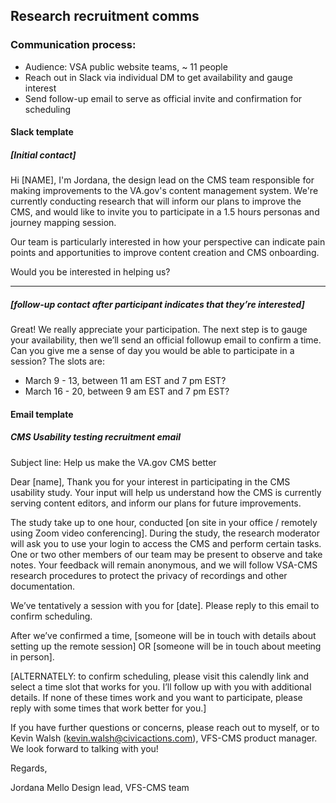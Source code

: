 ## Research recruitment comms

### Communication process:
- Audience: VSA public website teams, ~ 11 people 
- Reach out in Slack via individual DM to get availability and gauge interest
- Send follow-up email to serve as official invite and confirmation for scheduling

#### Slack template
##### [Initial contact]

Hi [NAME],
I'm Jordana, the design lead on the CMS team responsible for making improvements to the VA.gov's content management system. We're currently conducting research that will inform our plans to improve the CMS, and would like to invite you to participate in a 1.5 hours personas and journey mapping session.

Our team is particularly interested in how your perspective can indicate pain points and apportunities to improve content creation and CMS onboarding.

Would you be interested in helping us?

---
##### [follow-up contact after participant indicates that they’re interested]

Great! We really appreciate your participation. The next step is to gauge your availability, then we’ll send an official followup email to confirm a time. Can you give me a sense of day you would be able to participate in a session? The slots are:
- March 9 - 13, between 11 am EST and 7 pm EST?
- March 16 - 20, between 9 am EST and 7 pm EST?


#### Email template
##### CMS Usability testing recruitment email 

Subject line: Help us make the VA.gov CMS better

Dear [name],
Thank you for your interest in participating in the CMS usability study. Your input will help us understand how the CMS is currently serving content editors, and  inform our plans for future improvements.

The study take up to one hour, conducted [on site in your office / remotely using Zoom video conferencing]. During the study, the research moderator will ask you to use your login to access the CMS and perform certain tasks. One or two other members of our team may be present to observe and take notes. Your feedback will remain anonymous, and we will follow VSA-CMS research procedures to protect the privacy of recordings and other documentation. 

We’ve tentatively a session with you for [date]. Please reply to this email to confirm scheduling. 

After we’ve confirmed a time, [someone will be in touch with details about setting up the remote session] OR [someone will be in touch about meeting in person].

[ALTERNATELY: to confirm scheduling, please visit this calendly link and select a time slot that works for you. I’ll follow up with you with additional details. If none of these times work and you want to participate, please reply with some times that work better for you.]

If you have further questions or concerns, please reach out to myself, or to Kevin Walsh (kevin.walsh@civicactions.com), VFS-CMS product manager. We look forward to talking with you!

Regards,

Jordana Mello
Design lead, VFS-CMS team
